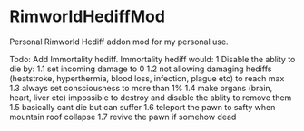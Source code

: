 # RimworldHediffMod
Personal Rimworld Hediff addon mod for my personal use.

Todo:
Add Immortality hediff.
Immortality hediff would:
  1 Disable the ablity to die by:
    1.1 set incoming damage to 0
    1.2 not allowing damaging hediffs (heatstroke, hyperthermia, blood loss, infection, plague etc) to reach max
    1.3 always set consciousness to more than 1%
    1.4 make organs (brain, heart, liver etc) impossible to destroy and disable the ablity to remove them
    1.5 basically cant die but can suffer
    1.6 teleport the pawn to safty when mountain roof collapse
    1.7 revive the pawn if somehow dead
